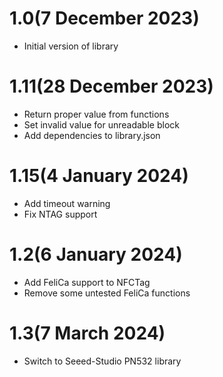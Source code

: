 # 1.0(7 December 2023)

- Initial version of library

# 1.11(28 December 2023)

- Return proper value from functions
- Set invalid value for unreadable block
- Add dependencies to library.json

# 1.15(4 January 2024)

- Add timeout warning
- Fix NTAG support

# 1.2(6 January 2024)

- Add FeliCa support to NFCTag
- Remove some untested FeliCa functions

# 1.3(7 March 2024)

- Switch to Seeed-Studio PN532 library